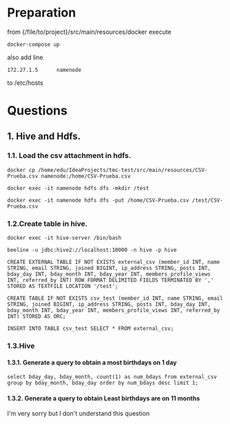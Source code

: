# Preparation
from {/file/to/project}/src/main/resources/docker execute

`docker-compose up`

also add line 

`172.27.1.5      namenode` 

to /etc/hosts

# Questions 

## 1. Hive and Hdfs.

### 1.1. Load the csv attachment in hdfs.

`docker cp /home/edu/IdeaProjects/tmc-test/src/main/resources/CSV-Prueba.csv namenode:/home/CSV-Prueba.csv`

`docker exec -it namenode hdfs dfs -mkdir /test`

`docker exec -it namenode hdfs dfs -put /home/CSV-Prueba.csv /test/CSV-Prueba.csv`

### 1.2.Create table in hive.

`docker exec -it hive-server /bin/bash`

`beeline -u jdbc:hive2://localhost:10000 -n hive -p hive`

`CREATE EXTERNAL TABLE IF NOT EXISTS external_csv (member_id INT, name STRING, email STRING, joined BIGINT, ip_address STRING, posts INT, bday_day INT, bday_month INT, bday_year INT, members_profile_views INT, referred_by INT) ROW FORMAT DELIMITED FIELDS TERMINATED BY ','  STORED AS TEXTFILE LOCATION '/test';`

`CREATE TABLE IF NOT EXISTS csv_test (member_id INT, name STRING, email STRING, joined BIGINT, ip_address STRING, posts INT, bday_day INT, bday_month INT, bday_year INT, members_profile_views INT, referred_by INT) STORED AS ORC;`

`INSERT INTO TABLE csv_test SELECT * FROM external_csv;`

### 1.3.Hive

#### 1.3.1. Generate a query to obtain a most birthdays on 1 day

`select bday_day, bday_month, count(1) as num_bdays from external_csv group by bday_month, bday_day order by num_bdays desc limit 1;`

#### 1.3.2. Generate a query to obtain Least birthdays are on 11 months

 I'm very sorry but I don't understand this question
